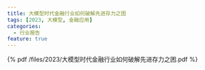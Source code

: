 ```yaml
---
title: 大模型时代金融行业如何破解先进存力之困
tags: [2023, 大模型, 金融应用]
categories:
  - 行业报告
feature: true
---
```


{% pdf /files/2023/大模型时代金融行业如何破解先进存力之困.pdf %}

